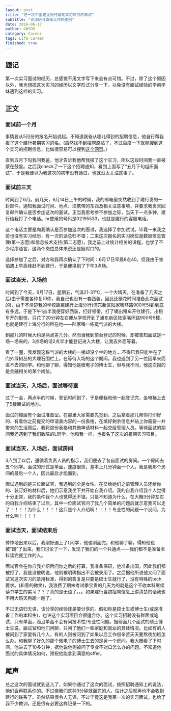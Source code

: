 ```yaml
---
layout: post
title: "记一次中国建设银行暑期实习项目的面试"
subtitle: "论读研与直接工作的差别"
date: 2016-06-17
author: GWYOG
category: Career
tags: Life Career
finished: true
---
```


## 题记  
第一次实习面试的经历，总感觉不用文字写下来会有点可惜。不过，除了这个原因以外，我也想把这次实习的经历以文字形式分享一下，以免没有面试经验的学弟学妹遇到这样的实习。 

## 正文   
### 面试前一个月  
事情要从5月份的报名开始说起。不知道我爸从哪儿得到的招聘信息，他自行帮我报了这个建行暑期实习的名。(虽然找不到招聘原贴了，不过百度一下就能搜到这个实习的招聘信息，比如很容易可以搜到[这个网页](http://mt.sohu.com/20160427/n446417471.shtml)。)  

直到五月下旬我问我爸，他才告诉我他帮我报了这个实习，所以这段时间我一直被蒙在鼓里。之后我check了一下这个招聘通知，看到上面写了“五月下旬组织面试”，于是我便以为我这次的初审没有通过，也就没太关注这事了。  

### 面试前三天
时间到了6月。前几天，6月14日上午的时候，我的邮箱里突然收到了建行发的一封邮件，通知我面试时间、地点、须携带的东西及相关注意事项，并要求我当天回复邮件确认是否参加这次的面试。正当我思考参不参加之际，当天下一点多钟，建行给我打了个电话。hr使用的号码是02195533，也就是建行的客服电话。   

这个电话主要是向我确认是否参加这次的面试，我选择了参加试试。毕竟一来我之前也没有实习经历，有一次的话总归不错；二来这次报名的实习岗位是数据信息管理(第一志愿)和信息技术支持(第二志愿)，我之前上过统计相关的课程，也学了不少程序语言，这两个岗位总体来说还是挺对口的。   

选择参加了之后，对方和我再次确认了下时间：6月17日早晨8点40。但我由于害怕遇上早高峰赶不到建行，于是便换到了下午3点场。  

### 面试当天，入场前
时间到了今天，6月17日，星期五，气温21-31℃，一个大晴天。在准备了几天之后(由于需要各种复印件，我自己也没有一套西装，因此还挺花时间准备此次面试的)，由于不清楚我的学校距离建行上海分行(浦东新区陆家嘴环路900号5楼)到底有多远，于是下午1点半我便穿好西装，打好领带，打了辆出租车开往建行。出租车开的挺快，只花了20分钟左右便从学校开到了浦东新区陆家嘴环路900号5楼，也就是建行上海分行的所在地——陆家嘴一栋挺气派的大楼。  

到那儿的时候大约是两点差几分。然而当我到前台登记的时候，却被告知面试是一场一场来的，3点场的话2点半才能登记进入大楼，让我去外面等着。   

看了一圈，我发现这栋气派的大楼的一楼却没个坐的地方....不得已我只能坐在了门外绿树丛的大理石围栏上。在等待入场的这个期间，我也遇到了另一位因早来而进不去的同学。和他聊了聊，得知他是微电子的博士生，但与我不同，他这次报的是金融相关的某个岗位。  

### 面试当天，入场后，面试等待室
过了一会，两点半的时候，登记时间到了，于是便我和他一起登记完，坐电梯上去了5楼面试的地方。  

面试的楼层有个面试准备室。在那里大家需要先签到，之后拿着那儿帮你打印好的、有着你之前提交的申请表内容的一份表格，在填好剩余信息并贴上你需要一并带来的生活照后，我将这份表格和其他申请材料一起交给管理人员。等待面试的期间我还遇到了我们数院的L同学，他和我一样，也报名了这次的暑期实习项目。   

### 面试当天，入场后，面试房间
3点到了以后，遵循着负责人员的指示，我们便去了各自面试的房间。一个房间去五个同学。面试的形式是单面，速度很快，基本上几分钟面一个人。我是我那个房间的最后一个人，因此最后才能面到。   

面试遇到的是三位面试官，我遇到的全是女性。在交给她们之前管理人员还给你的、装订好的材料后，她们示意我坐下并开始自我介绍。我的自我介绍我个人觉得十分正常，我的条件我个人也觉得还不错。只是不知道为什么，在大概3分钟左右的自我介绍结束了以后，其中一位面试官问了我几个简单的问题后就示意我可以走了！！！！为什么！！！！这只是个人介绍啊！！！！专业性的问题一个没问，为什么啊！！！！   

### 面试当天，面试结束后
悻悻地出来以后，我刚好遇上了L同学，他也刚面完。和他聊了聊，得知他也被“踢”了出来。我们讨论了一下，发现了我们的一个共通点——我们都不是准备本科读完就工作的人。  

面试官会在你自我介绍后问你之后的打算，我准备保研，他准备出国，因此我们都被拒了。我是没被明说，他则被明确指出不会被录用了。之后据他所说他又问了面试官这次实习的录用标准，得到的答复是只要是硕士生就行了，没有特殊的tech要求。(和善的微笑)，我浪费了期末考试季宝贵的几天为的就是这个不收本科继续读书学生的实习？？？真的是无语了。。。如果建行当初招聘信息上讲清楚的话我也不用大热天再跑一趟了。   

不过无语归无语，该分享的经验还是要分享的。假如你是硕士生或博士生(或是准备工作的本科生)，也许这个实习项目会很适合你。这个实习招聘没有群面或笔试，只有单面，而且单面不会有问技术性/专业性问题。据前面几个面试的硕士博士生说，面试官和他们闲聊，只问了他们一些家庭和就业的具体情况。比如有的人被问到了家里有几个人，有的人则被问到了如果以后工作很辛苦天天要熬夜加班怎么办。和我聊了好久的那个微电子的博士生去的是另一个房间。我大概看了下时间，他进去了10多分钟，据他说他则被问了专业不对口怎么办的问题。不知道他面试的具体情况如何，预祝他能拿到满意的offer。   

## 尾声
总之这次的面试就到这儿了，如果你通过了这次的面试，按照招聘通知上的说法，他们会再联系你的。不过像我们这种3分钟就面完的人，估计之后就再也不会收到建行的联系了。虽然结果很令人无语，不过毕竟这是我第一次的实习面试，也给了我不少教训，还是很有必要这样记录一下的。

